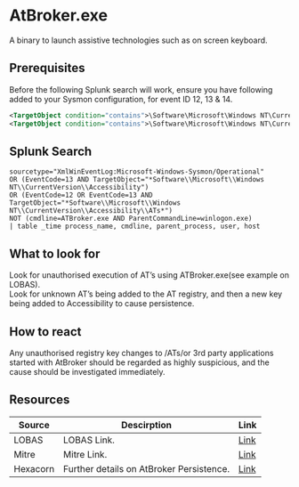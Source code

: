 # AtBroker.exe
A binary to launch assistive technologies such as on screen keyboard.  

## Prerequisites 
Before the following Splunk search will work, ensure you have following added to your Sysmon configuration, for event ID 12, 13 & 14. 
```xml
<TargetObject condition="contains">\Software\Microsoft\Windows NT\CurrentVersion\Accessibility\Configuration</TargetObject>
<TargetObject condition="contains">\Software\Microsoft\Windows NT\CurrentVersion\Accessibility\ATs</TargetObject>
```

## Splunk Search
```
sourcetype="XmlWinEventLog:Microsoft-Windows-Sysmon/Operational"
OR (EventCode=13 AND TargetObject="*Software\\Microsoft\\Windows NT\\CurrentVersion\\Accessibility")
OR (EventCode=12 OR EventCode=13 AND TargetObject="*Software\\Microsoft\\Windows NT\\CurrentVersion\\Accessibility\\ATs*")
NOT (cmdline=ATBroker.exe AND ParentCommandLine=winlogon.exe)
| table _time process_name, cmdline, parent_process, user, host
```

## What to look for
Look for unauthorised execution of AT’s using ATBroker.exe(see example on LOBAS).  
Look for unknown AT’s being added to the AT registry, and then a new key being added to Accessibility to cause persistence.  

## How to react
Any unauthorised registry key changes to /ATs/or 3rd party applications started with AtBroker should be regarded as highly suspicious, and the cause should be investigated immediately. 

## Resources

| Source | Descirption | Link | 
| --- | --- | --- |
| LOBAS  |LOBAS Link.|[Link](https://lolbas-project.github.io/lolbas/Binaries/Atbroker/) |
|Mitre |Mitre Link. |[Link](https://attack.mitre.org/techniques/T1218/) |
|Hexacorn|Further details on AtBroker Persistence.|   [Link](http://www.hexacorn.com/blog/2016/07/22/beyond-good-ol-run-key-part-42/) |

